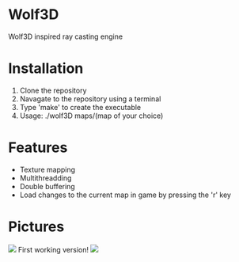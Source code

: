 # Wolf3D
Wolf3D inspired ray casting engine
# Installation
1. Clone the repository
2. Navagate to the repository using a terminal
3. Type 'make' to create the executable
4. Usage: ./wolf3D maps/(map of your choice)
# Features
* Texture mapping
* Multithreadding
* Double buffering
* Load changes to the current map in game by pressing the 'r' key
# Pictures
![](https://i.imgur.com/Zfj2kiD.png)
First working version!
![](https://i.imgur.com/knFf2eX.png)
